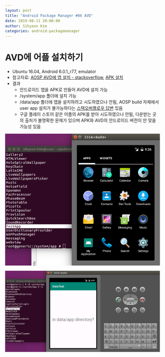 ```yaml
---
layout: post
title: "Android Package Manager #06 AVD"
date: 2019-08-11 20:00:00
author: Sihyeon Kim
categories: android-packagemanager
---
```


# AVD에 어플 설치하기  
- Ubuntu 16.04, Android 6.0.1_r77, emulator  
- 참고자료: [AOSP AVD에 앱 설치 - stackoverflow](https://stackoverflow.com/questions/10579827/how-do-i-add-apks-in-an-aosp-build), [APK 설치](https://bottlecok.tistory.com/100)  
- 결과  
  - 안드로이드 앱을 APK로 만들어 AVD에 설치 가능  
  - /system/app 폴더에 설치 가능  
  - /data/app 폴더에 앱을 설치하려고 시도하였으나 안됨, AOSP build 자체에서 user app 설치가 불가능하다는 [스택오버플로우 답변](https://stackoverflow.com/questions/11984572/how-do-i-install-an-app-into-the-data-app-folder-instead-of-the-system-app-folde) 있음    
  - 구글 플레이 스토어 같은 어플의 APK를 받아 시도하였으나 안됨, 다운받는 곳의 출처가 불명확한 문제가 있으며 APK와 AVD의 안드로이드 버전이 안 맞을 가능성 있음    

![result](/assets/avd-app-test.png)  

![result](/assets/avd-data-app-test.png)  
